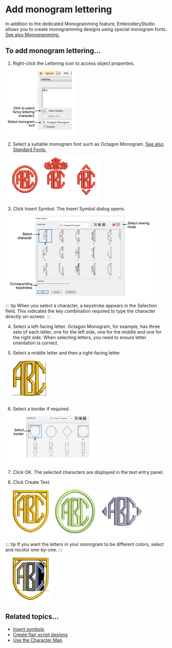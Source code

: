 # Add monogram lettering

In addition to the dedicated Monogramming feature, EmbroideryStudio allows you to create monogramming designs using special monogram fonts. [See also Monogramming.](../lettering_monograms/Monogramming)

## To add monogram lettering...

1. Right-click the Lettering icon to access object properties.

![lettering_advanced00015.png](assets/lettering_advanced00015.png)

2. Select a suitable monogram font such as Octagon Monogram. [See also Standard Fonts.](../../Management/sample_fonts/Standard_Fonts)

![OctagonMonogram.png](assets/OctagonMonogram.png)

3. Click Insert Symbol. The Insert Symbol dialog opens.

![InsertSymbolOctagonMonogram.png](assets/InsertSymbolOctagonMonogram.png)

::: tip
When you select a character, a keystroke appears in the Selection field. This indicates the key combination required to type the character directly on-screen.
:::

4. Select a left-facing letter. Octagon Monogram, for example, has three sets of each letter, one for the left side, one for the middle and one for the right side. When selecting letters, you need to ensure letter orientation is correct.

5. Select a middle letter and then a right-facing letter.

![MonogramAlphabets1.png](assets/MonogramAlphabets1.png)

6. Select a border if required.

![lettering_advanced00020.png](assets/lettering_advanced00020.png)

7. Click OK. The selected characters are displayed in the text entry panel.

8. Click Create Text.

![MonogramSamples1.png](assets/MonogramSamples1.png)

::: tip
If you want the letters in your monogram to be different colors, select and recolor one-by-one.
:::

![MonogramAlphabets3.png](assets/MonogramAlphabets3.png)

## Related topics...

- [Insert symbols](Insert_symbols)
- [Create flair script designs](Create_flair_script_designs)
- [Use the Character Map](Use_the_Character_Map)
